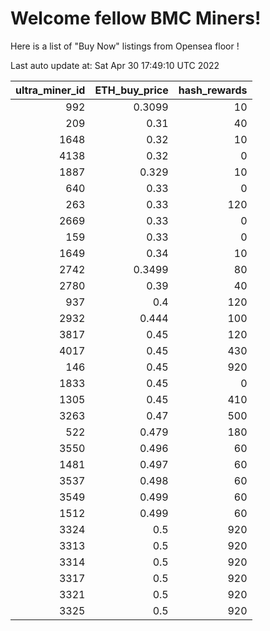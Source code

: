 # Welcome fellow BMC Miners!
Here is a list of "Buy Now" listings from Opensea floor !


Last auto update at: Sat Apr 30 17:49:10 UTC 2022


|   ultra_miner_id |   ETH_buy_price |   hash_rewards |
|-----------------:|----------------:|---------------:|
|              992 |          0.3099 |             10 |
|              209 |          0.31   |             40 |
|             1648 |          0.32   |             10 |
|             4138 |          0.32   |              0 |
|             1887 |          0.329  |             10 |
|              640 |          0.33   |              0 |
|              263 |          0.33   |            120 |
|             2669 |          0.33   |              0 |
|              159 |          0.33   |              0 |
|             1649 |          0.34   |             10 |
|             2742 |          0.3499 |             80 |
|             2780 |          0.39   |             40 |
|              937 |          0.4    |            120 |
|             2932 |          0.444  |            100 |
|             3817 |          0.45   |            120 |
|             4017 |          0.45   |            430 |
|              146 |          0.45   |            920 |
|             1833 |          0.45   |              0 |
|             1305 |          0.45   |            410 |
|             3263 |          0.47   |            500 |
|              522 |          0.479  |            180 |
|             3550 |          0.496  |             60 |
|             1481 |          0.497  |             60 |
|             3537 |          0.498  |             60 |
|             3549 |          0.499  |             60 |
|             1512 |          0.499  |             60 |
|             3324 |          0.5    |            920 |
|             3313 |          0.5    |            920 |
|             3314 |          0.5    |            920 |
|             3317 |          0.5    |            920 |
|             3321 |          0.5    |            920 |
|             3325 |          0.5    |            920 |